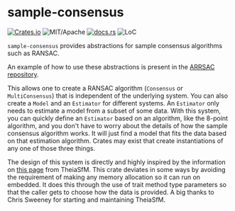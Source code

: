 # sample-consensus

[![Crates.io][ci]][cl] ![MIT/Apache][li] [![docs.rs][di]][dl] ![LoC][lo]

[ci]: https://img.shields.io/crates/v/sample-consensus.svg
[cl]: https://crates.io/crates/sample-consensus/

[li]: https://img.shields.io/crates/l/specs.svg?maxAge=2592000

[di]: https://docs.rs/sample-consensus/badge.svg
[dl]: https://docs.rs/sample-consensus/

[lo]: https://tokei.rs/b1/github/rust-photogrammetry/sample-consensus?category=code

`sample-consensus` provides abstractions for sample consensus algorithms such as RANSAC.

An example of how to use these abstractions is present in the [ARRSAC repository](https://github.com/rust-photogrammetry/arrsac).

This allows one to create a RANSAC algorithm (`Consensus` or `MultiConsensus`) that is independent of the underlying system.
You can also create a `Model` and an `Estimator` for different systems. An `Estimator` only needs to estimate a model
from a subset of some data. With this system, you can quickly define an `Estimator` based on an algorithm, like
the 8-point algorithm, and you don't have to worry about the details of how the sample consensus algorithm works. It will
just find a model that fits the data based on that estimation algorithm. Crates may exist that create instantiations
of any one of those three things.

The design of this system is directly and highly inspired by the information on [this page](http://theia-sfm.org/ransac.html)
from TheiaSfM. This crate deviates in some ways by avoiding the requirement of making any memory allocation so it can run on embedded.
It does this through the use of trait method type parameters so that the caller gets to choose how the data is provided.
A big thanks to Chris Sweeney for starting and maintaining TheiaSfM.
